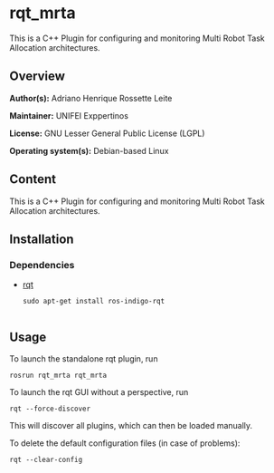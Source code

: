 rqt_mrta
=========

This is a C++ Plugin for configuring and monitoring Multi Robot Task Allocation architectures.

## Overview

**Author(s):** Adriano Henrique Rossette Leite

**Maintainer:** UNIFEI Exppertinos <expertinos DOT unifei AT gmail DOT com>

**License:** GNU Lesser General Public License (LGPL)

**Operating system(s):** Debian-based Linux

## Content

This is a C++ Plugin for configuring and monitoring Multi Robot Task Allocation architectures.

## Installation
### Dependencies

- [rqt](http://wiki.ros.org/rqt)

    ```shell
    sudo apt-get install ros-indigo-rqt
    

## Usage

To launch the standalone rqt plugin, run

```shell
rosrun rqt_mrta rqt_mrta
```

To launch the rqt GUI without a perspective, run

```shell
rqt --force-discover
```

This will discover all plugins, which can then be loaded manually.

To delete the default configuration files (in case of problems):

```shell
rqt --clear-config
```

